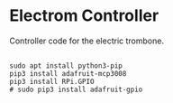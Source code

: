 # Electrom Controller
Controller code for the electric trombone.

## 
```
sudo apt install python3-pip
pip3 install adafruit-mcp3008
pip3 install RPi.GPIO
# sudo pip3 install adafruit-gpio
```
